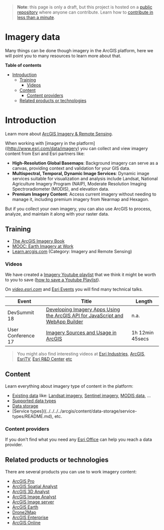 > **Note**: this page is only a draft, but this project is hosted on a [public repository](https://github.com/hhkaos/awesome-arcgis) where anyone can contribute. Learn how to [contribute in less than a minute](https://github.com/hhkaos/awesome-arcgis/blob/master/CONTRIBUTING.md#contributions).

# Imagery data

Many things can be done though imagery in the ArcGIS platform, here we will point you to many resources to learn more about that.

<!-- START doctoc generated TOC please keep comment here to allow auto update -->
<!-- DON'T EDIT THIS SECTION, INSTEAD RE-RUN doctoc TO UPDATE -->
**Table of contents**

- [Introduction](#introduction)
  - [Training](#training)
    - [Videos](#videos)
  - [Content](#content)
    - [Content providers](#content-providers)
  - [Related products or technologies](#related-products-or-technologies)

<!-- END doctoc generated TOC please keep comment here to allow auto update -->

# Introduction

Learn more about [ArcGIS Imagery & Remote Sensing](http://www.esri.com/arcgis/imagery-remote-sensing).

When working with [imagery in the platform]((http://www.esri.com/data/imagery) you can collect and view imagery content from Esri and Esri partners like:

* **High-Resolution Global Basemaps**: Background imagery can serve as a canvas, providing context and validation for your GIS data.
* **Multispectral, Temporal, Dynamic Image Services**: Dynamic image services suitable for visualization and analysis include Landsat, National Agriculture Imagery Program (NAIP), Moderate Resolution Imaging Spectroradiometer (MODIS), and elevation data.
* **Premium Imagery Content**: Access current imagery without needing to manage it, including premium imagery from Nearmap and Hexagon.

But if you collect your own imagery, you can also use ArcGIS to process, analyze, and maintain it along with your raster data.

## Training

* [The ArcGIS Imagery Book](https://learn.arcgis.com/en/arcgis-imagery-book/)
* [MOOC: Earth Imagery at Work](https://www.esri.com/training/catalog/57aba196cbc441087e0d2395/earth-imagery-at-work/)
* [Learn.arcgis.com](https://learn.arcgis.com/en/gallery/) (Category: Imagery and Remote Sensing)


### Videos

We have created a [Imagery Youtube playlist](https://www.youtube.com/playlist?list=PLahIW2YFPQd5uO1xe6QmO2wsQHfWnRs-B) that we think it might be worth to you to save ([how to save a Youtube Playlist](../../../assets/SavePlaylist.gif)).

On [*video.esri.com*](https://www.esri.com/videos/search?q=TOPIC#?sortby=recent) and [Esri Events](https://www.youtube.com/channel/UC_yE3TatdZKAXvt_TzGJ6mw/search?query=TOPIC) you will find many technical talks.

|Event|Title|Length|
|---|---|---|
|DevSummit 18|[Developing Imagery Apps Using the ArcGIS API for JavaScript and WebApp Builder](https://www.youtube.com/watch?v=jxK326-79Aw&list=PLaPDDLTCmy4aA6oxJVe1YsJlxJO_0psyv&index=74&t=0s)|n.a.
|User Conference 17|[Imagery Sources and Usage in ArcGIS](https://www.youtube.com/watch?v=pnoj24ncZas&t=5s)|1h 12min 45secs

> You might also find interesting videos at [Esri Industries](https://www.youtube.com/channel/UCZTiOg3n0pqUDSatq7mS2PA/search?query="TOPIC"), [ArcGIS](https://www.youtube.com/channel/UCgGDPs8cte-VLJbgpaK4GPw/search?query="TOPIC"), [EsriTV](https://www.youtube.com/user/esritv/search?query="TOPIC"), [Esri R&D Center](https://www.youtube.com/user/esripdx/search?query="TOPIC") [etc](https://esri-es.github.io/awesome-arcgis/esri/#youtube-channels)


## Content

Learn everything about imagery type of content in the platform:

* [Existing data](../../../../arcgis/content/data-providers/README.md) like: [Landsat imagery](../../../../arcgis/content/data-providers/usgs-nasa/landsat/README.md), [Sentinel imagery](../../../../arcgis/content/data-providers/esa/sentinel/README.md), [MODIS data](../../../../arcgis/content/data-providers/usgs-nasa/modis/README.md), ...
* [Supported data types](../../../../arcgis/content/data-types/README.md)
* [Data storage](../../../../arcgis/content/data-storage/README.md)
* [Service types]((../../../../arcgis/content/data-storage/service-types/README.md), etc.

### Content providers

If you don't find what you need any [Esri Office](http://www.esri.com/about-esri/contact) can help you reach a data provider.

## Related products or technologies

There are several products you can use to work imagery content:

* [ArcGIS Pro](../../../../arcgis/products/arcgis-desktop/arcgis-pro/README.md)
* [ArcGIS Spatial Analyst](../../../../arcgis/products/extensions/spatial-analyst/README.md)
* [ArcGIS 3D Analyst](../../../../arcgis/products/extensions/3d-analyst/README.md)
* [ArcGIS Image Analyst](../../../../arcgis/products/extensions/image-analyst/README.md)
* [ArcGIS Image server](../../../../arcgis/products/extensions/image-server/README.md)
* [ArcGIS Earth](../../../../arcgis/products/arcgis-earth/README.md)
* [Drone2Map](../../../../arcgis/products/drone2map/README.md)
* [ArcGIS Enterprise](../../../../arcgis/products/arcgis-enterprise/README.md)
* [ArcGIS Online](../../../../arcgis/products/arcgis-online/README.md)
